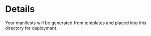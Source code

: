 # Details

Your manifests will be generated from templates and placed into this directory for deployment.